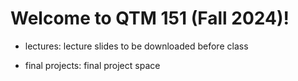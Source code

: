 # Welcome to QTM 151 (Fall 2024)!

- lectures: lecture slides to be downloaded before class

- final projects: final project space

